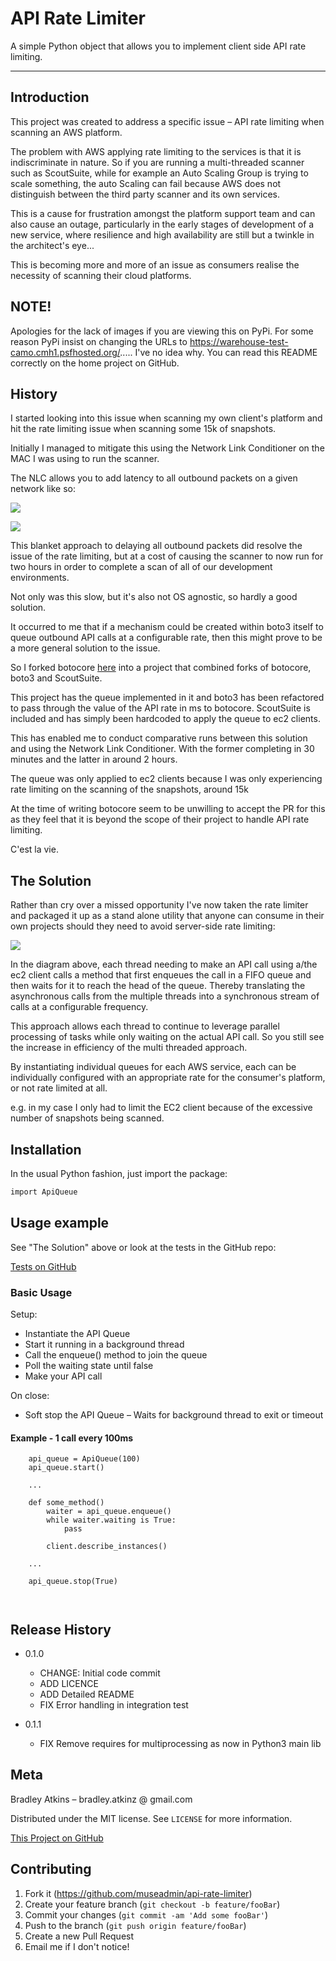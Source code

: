 # API Rate Limiter

A simple Python object that allows you to implement client side API 
rate limiting.

---

## Introduction

This project was created to address a specific issue – API rate limiting
 when scanning an AWS platform.

The problem with AWS applying rate limiting to the services is that it 
is indiscriminate in nature. So if you are running a multi-threaded 
scanner such as ScoutSuite, while for example an Auto Scaling Group is 
trying to scale something, the auto Scaling can fail because AWS does 
not distinguish between the third party scanner and its own services.

This is a cause for frustration amongst the platform support team and 
can also cause an outage, particularly in the early stages of 
development of a new service, where resilience and high availability are
still but a twinkle in the architect's eye...

This is becoming more and more of an issue as consumers realise the 
necessity of scanning their cloud platforms.

## NOTE!

Apologies for the lack of images if you are viewing this on PyPi. For 
some reason PyPi insist on changing the URLs to 
https://warehouse-test-camo.cmh1.psfhosted.org/..... I've no idea why.
You can read this README correctly on the home project on GitHub.

## History

I started looking into this issue when scanning my own client's platform
 and hit the rate limiting issue when scanning some 15k of snapshots.
 
Initially I managed to mitigate this using the Network Link Conditioner 
on the MAC I was using to run the scanner. 

The NLC allows you to add latency to all outbound packets on a given 
network like so:

![](images/nlc.png)

![](images/nlc-profile.png)

This blanket approach to delaying all outbound packets did resolve the 
issue of the rate limiting, but at a cost of causing the scanner to now
run for two hours in order to complete a scan of all of our development 
environments.

Not only was this slow, but it's also not OS agnostic, so hardly a good 
solution.

It occurred to me that if a mechanism could be created within boto3 
itself to queue outbound API calls at a configurable rate, then this 
might prove to be a more general solution to the issue.

So I forked botocore [here](https://github.com/museadmin/botorate) into 
a project that combined forks of botocore, boto3 and ScoutSuite.

This project has the queue implemented in it and boto3 has been 
refactored to pass through the value of the API rate in ms to botocore. 
ScoutSuite is included and has simply been hardcoded to apply the queue 
to ec2 clients.

This has enabled me to conduct comparative runs between this solution 
and using the Network Link Conditioner. With the former completing in 30
 minutes and the latter in around 2 hours.
 
The queue was only applied to ec2 clients because I was only 
experiencing rate limiting on the scanning of the snapshots, around 15k 

At the time of writing botocore seem to be unwilling to accept the PR 
for this as they feel that it is beyond the scope of their project to 
handle API rate limiting. 

C'est la vie.

## The Solution

Rather than cry over a missed opportunity I've now taken the rate 
limiter and packaged it up as a stand alone utility that anyone can 
consume in their own projects should they need to avoid server-side rate 
limiting:   

![](images/api-rate-overview.png)

In the diagram above, each thread needing to make an API call using 
a/the ec2 client calls a method that first enqueues the call in a FIFO 
queue and then waits for it to reach the head of the queue. Thereby 
translating the asynchronous calls from the multiple threads into a 
synchronous stream of calls at a configurable frequency.

This approach allows each thread to continue to leverage parallel 
processing of tasks while only waiting on the actual API call. So you 
still see the increase in efficiency of the multi threaded approach.

By instantiating individual queues for each AWS service, each can be 
individually configured with an appropriate rate for the consumer's 
platform, or not rate limited at all.

e.g. in my case I only had to limit the EC2 client because of the 
excessive number of snapshots being scanned. 

## Installation

In the usual Python fashion, just import the package:

```sh
import ApiQueue
```

## Usage example

See "The Solution" above or look at the tests in the GitHub repo:

[Tests on GitHub](https://github.com/museadmin/api-rate-limiter/tree/master/api-rate-limiter/tests)

### Basic Usage

Setup:

* Instantiate the API Queue
* Start it running in a background thread
* Call the enqueue() method to join the queue
* Poll the waiting state until false
* Make your API call

On close:

* Soft stop the API Queue – Waits for background thread to exit or timeout

#### Example - 1 call every 100ms
```
    api_queue = ApiQueue(100)
    api_queue.start()
    
    ...
    
    def some_method()
        waiter = api_queue.enqueue()
        while waiter.waiting is True:
            pass
                
        client.describe_instances()
    
    ...
    
    api_queue.stop(True) 
    
    
```

## Release History

* 0.1.0
    * CHANGE: Initial code commit
    * ADD LICENCE
    * ADD Detailed README
    * FIX Error handling in integration test

* 0.1.1
    * FIX Remove requires for multiprocessing as now in Python3 main lib
## Meta

Bradley Atkins – bradley.atkinz @ gmail.com

Distributed under the MIT license. See ``LICENSE`` for more information.

[This Project on GitHub](https://github.com/museadmin/api-rate-limiter)

## Contributing

1. Fork it (<https://github.com/museadmin/api-rate-limiter>)
2. Create your feature branch (`git checkout -b feature/fooBar`)
3. Commit your changes (`git commit -am 'Add some fooBar'`)
4. Push to the branch (`git push origin feature/fooBar`)
5. Create a new Pull Request
6. Email me if I don't notice!
